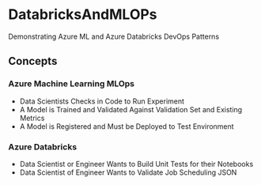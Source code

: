 # DatabricksAndMLOPs
Demonstrating Azure ML and Azure Databricks DevOps Patterns

## Concepts

### Azure Machine Learning MLOps

* Data Scientists Checks in Code to Run Experiment
* A Model is Trained and Validated Against Validation Set and Existing Metrics
* A Model is Registered and Must be Deployed to Test Environment

### Azure Databricks 

* Data Scientist or Engineer Wants to Build Unit Tests for their Notebooks
* Data Scientist of Engineer Wants to Validate Job Scheduling JSON